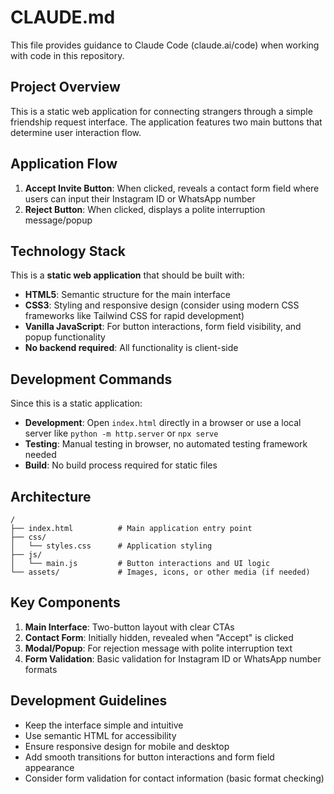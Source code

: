 # CLAUDE.md

This file provides guidance to Claude Code (claude.ai/code) when working with code in this repository.

## Project Overview

This is a static web application for connecting strangers through a simple friendship request interface. The application features two main buttons that determine user interaction flow.

## Application Flow

1. **Accept Invite Button**: When clicked, reveals a contact form field where users can input their Instagram ID or WhatsApp number
2. **Reject Button**: When clicked, displays a polite interruption message/popup

## Technology Stack

This is a **static web application** that should be built with:
- **HTML5**: Semantic structure for the main interface
- **CSS3**: Styling and responsive design (consider using modern CSS frameworks like Tailwind CSS for rapid development)
- **Vanilla JavaScript**: For button interactions, form field visibility, and popup functionality
- **No backend required**: All functionality is client-side

## Development Commands

Since this is a static application:
- **Development**: Open `index.html` directly in a browser or use a local server like `python -m http.server` or `npx serve`
- **Testing**: Manual testing in browser, no automated testing framework needed
- **Build**: No build process required for static files

## Architecture

```
/
├── index.html          # Main application entry point
├── css/
│   └── styles.css      # Application styling
├── js/
│   └── main.js         # Button interactions and UI logic
└── assets/             # Images, icons, or other media (if needed)
```

## Key Components

1. **Main Interface**: Two-button layout with clear CTAs
2. **Contact Form**: Initially hidden, revealed when "Accept" is clicked
3. **Modal/Popup**: For rejection message with polite interruption text
4. **Form Validation**: Basic validation for Instagram ID or WhatsApp number formats

## Development Guidelines

- Keep the interface simple and intuitive
- Use semantic HTML for accessibility
- Ensure responsive design for mobile and desktop
- Add smooth transitions for button interactions and form field appearance
- Consider form validation for contact information (basic format checking)